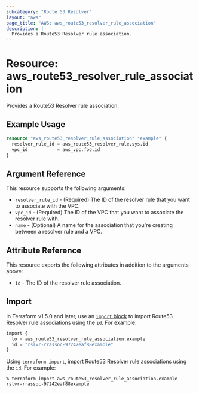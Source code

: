 ```yaml
---
subcategory: "Route 53 Resolver"
layout: "aws"
page_title: "AWS: aws_route53_resolver_rule_association"
description: |-
  Provides a Route53 Resolver rule association.
---
```


# Resource: aws_route53_resolver_rule_association

Provides a Route53 Resolver rule association.

## Example Usage

```terraform
resource "aws_route53_resolver_rule_association" "example" {
  resolver_rule_id = aws_route53_resolver_rule.sys.id
  vpc_id           = aws_vpc.foo.id
}
```

## Argument Reference

This resource supports the following arguments:

* `resolver_rule_id` - (Required) The ID of the resolver rule that you want to associate with the VPC.
* `vpc_id` - (Required) The ID of the VPC that you want to associate the resolver rule with.
* `name` - (Optional) A name for the association that you're creating between a resolver rule and a VPC.

## Attribute Reference

This resource exports the following attributes in addition to the arguments above:

* `id` - The ID of the resolver rule association.

## Import

In Terraform v1.5.0 and later, use an [`import` block](https://developer.hashicorp.com/terraform/language/import) to import Route53 Resolver rule associations using the `id`. For example:

```terraform
import {
  to = aws_route53_resolver_rule_association.example
  id = "rslvr-rrassoc-97242eaf88example"
}
```

Using `terraform import`, import Route53 Resolver rule associations using the `id`. For example:

```console
% terraform import aws_route53_resolver_rule_association.example rslvr-rrassoc-97242eaf88example
```
